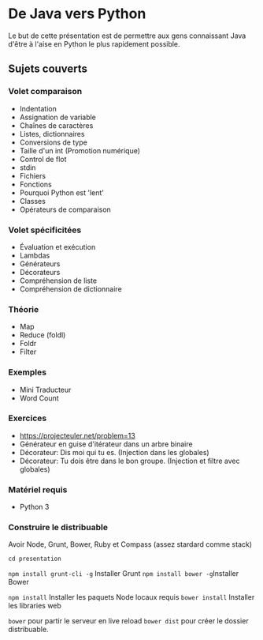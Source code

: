 # De Java vers Python

Le but de cette présentation est de permettre aux gens connaissant Java d'être à l'aise en Python le plus rapidement possible.

## Sujets couverts

### Volet comparaison

- Indentation
- Assignation de variable
- Chaînes de caractères
- Listes, dictionnaires
- Conversions de type
- Taille d'un int (Promotion numérique)
- Control de flot
- stdin
- Fichiers
- Fonctions
- Pourquoi Python est 'lent'
- Classes
- Opérateurs de comparaison

### Volet spécificitées

- Évaluation et exécution
- Lambdas
- Générateurs
- Décorateurs
- Compréhension de liste
- Compréhension de dictionnaire

### Théorie

- Map
- Reduce (foldl)
- Foldr
- Filter

### Exemples

- Mini Traducteur
- Word Count

### Exercices

- https://projecteuler.net/problem=13
- Générateur en guise d'itérateur dans un arbre binaire
- Décorateur: Dis moi qui tu es. (Injection dans les globales)
- Décorateur: Tu dois être dans le bon groupe. (Injection et filtre avec globales)

### Matériel requis

- Python 3

### Construire le distribuable

Avoir Node, Grunt, Bower, Ruby et Compass (assez stardard comme stack)


`cd presentation`

`npm install grunt-cli -g` Installer Grunt
`npm install bower -g`Installer Bower

`npm install` Installer les paquets Node locaux requis
`bower install` Installer les libraries web

`bower` pour partir le serveur en live reload
`bower dist` pour créer le dossier distribuable.

